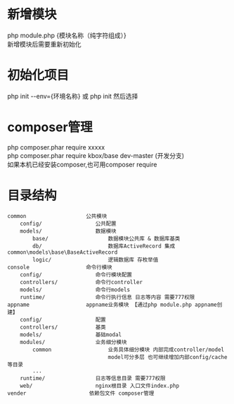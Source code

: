 # 新增模块
php module.php {模块名称（纯字符组成）}
<br /> 
新增模块后需要重新初始化

# 初始化项目
php init --env={环境名称}
或 php init  然后选择

# composer管理
php composer.phar require xxxxx
<br/>
php composer.phar require kbox/base dev-master (开发分支)
<br/>
如果本机已经安装composer,也可用composer require

# 目录结构
```
common                   公共模块
    config/                 公共配置
    models/                 数据模块
        base/                   数据模块公共库 & 数据库基类
        db/                     数据库ActiveRecord 集成common\models\base\BaseActiveRecord
        logic/                  逻辑数据库 存枚举值
console                  命令行模块
    config/                 命令行模块配置
    controllers/            命令行controller
    models/                 命令行models
    runtime/                命令行执行信息 日志等内容 需要777权限
appname                  appname业务模块 【通过php module.php appname创建】
    config/                 配置
    controllers/            基类
    models/                 基础modal
    modules/                业务细分模块
        common                  业务具体细分模块 内部完成controller/model
                                model可分多层 也可继续增加内部config/cache等目录
        ...                 
    runtime/                日志等信息目录 需要777权限
    web/                    nginx根目录 入口文件index.php
vender                    依赖包文件 composer管理
```